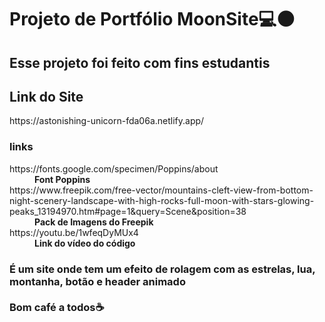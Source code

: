 <h1>Projeto de Portfólio MoonSite💻🌑</h1>
<h2>Esse projeto foi feito com fins estudantis</h2>
<h2>Link do Site</h2>
<p>https://astonishing-unicorn-fda06a.netlify.app/</p>
<h3>links</h3>
<dl>
<dt>https://fonts.google.com/specimen/Poppins/about<dd><b>Font Poppins</b></dd></dt>
<dt>https://www.freepik.com/free-vector/mountains-cleft-view-from-bottom-night-scenery-landscape-with-high-rocks-full-moon-with-stars-glowing-peaks_13194970.htm#page=1&query=Scene&position=38<dd><b>Pack de Imagens do Freepik</b></dd></dt>
<dt>https://youtu.be/1wfeqDyMUx4<dd><b>Link do vídeo do código</b></dd></dt>
</dl>
<h3>É um site onde tem um efeito de rolagem com as estrelas, lua, montanha, botão e header animado<br><br>Bom café a todos☕</h3>
